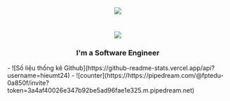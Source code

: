 
<div align="center"> <img src="https://res.cloudinary.com/dvzingci9/image/upload/v1691682049/Personal_Branding/Frame_164_meg7rg.png"> </div>

<h1 align="center">
    <img src="https://readme-typing-svg.herokuapp.com/?font=Righteous&size=35&center=true&vCenter=true&width=500&height=70&duration=4000&lines=Hi+There!+👋;+I'm+Thanh+Tin!;" />
</h1>

<h3 align="center">I'm a Software Engineer</h3>
- ![Số liệu thống kê Github](https://github-readme-stats.vercel.app/api?username=hieumt24)
- ![counter](https://https://pipedream.com/@fptedu-0a850f/invite?token=3a4af40026e347b92be5ad96fae1e325.m.pipedream.net)


